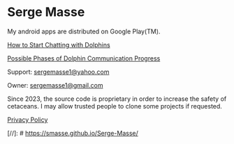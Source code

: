 # Serge Masse

My android apps are distributed on Google Play(TM).

[How to Start Chatting with Dolphins](https://github.com/smasse/Serge-Masse/blob/main/How-to-chat-with-dolphins.md)

[Possible Phases of Dolphin Communication Progress](https://github.com/smasse/Serge-Masse/blob/main/phases.md) 

Support: sergemasse1@yahoo.com

Owner: sergemasse1@gmail.com

Since 2023, the source code is proprietary in order to increase the safety of cetaceans. I may allow trusted people to clone some projects if requested.

[Privacy Policy](https://github.com/smasse/Serge-Masse/blob/main/privacy-policy.md)

[//]: # https://smasse.github.io/Serge-Masse/ 
